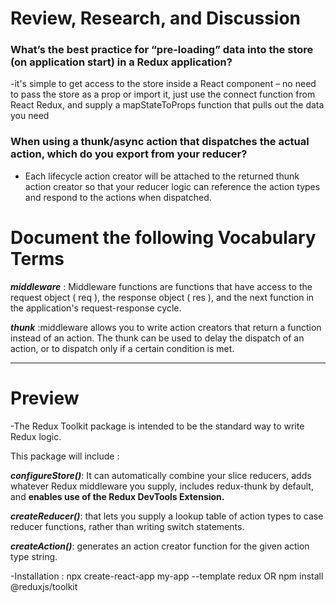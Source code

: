 # Review, Research, and Discussion


### What’s the best practice for “pre-loading” data into the store (on application start) in a Redux application?

-it's simple to get access to the store inside a React component – no need to pass the store as a prop or import it, just use the connect function from React Redux, and supply a mapStateToProps function that pulls out the data you need


### When using a thunk/async action that dispatches the actual action, which do you export from your reducer?

- Each lifecycle action creator will be attached to the returned thunk action creator so that your reducer logic can reference the action types and respond to the actions when dispatched.

# Document the following Vocabulary Terms

***middleware*** : Middleware functions are functions that have access to the request object ( req ), the response object ( res ), and the next function in the application's request-response cycle.


***thunk*** :middleware allows you to write action creators that return a function instead of an action. The thunk can be used to delay the dispatch of an action, or to dispatch only if a certain condition is met.

-------------------------------------------------------------------------------------------

# Preview 

-The Redux Toolkit package is intended to be the standard way to write Redux logic.

This package will include :

***configureStore()***:  It can automatically combine your slice reducers, adds whatever Redux middleware you supply, includes redux-thunk by default, and **enables use of the Redux DevTools Extension.**

***createReducer()***: that lets you supply a lookup table of action types to case reducer functions, rather than writing switch statements.


***createAction()***: generates an action creator function for the given action type string.


-Installation : npx create-react-app my-app --template redux OR npm install @reduxjs/toolkit





